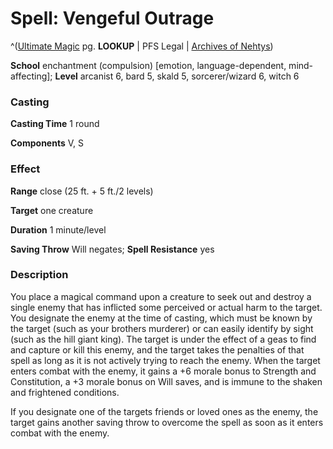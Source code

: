 # Spell: Vengeful Outrage

^([Ultimate Magic][ss-vengeful-outrage] pg. **LOOKUP** | PFS Legal | [Archives of Nehtys][sn-vengeful-outrage])

**School** enchantment (compulsion) [emotion, language-dependent, mind-affecting]; **Level** arcanist 6, bard 5, skald 5, sorcerer/wizard 6, witch 6

### Casting

**Casting Time** 1 round  

**Components** V, S

### Effect

**Range** close (25 ft. + 5 ft./2 levels)  

**Target** one creature  

**Duration** 1 minute/level  

**Saving Throw** Will negates; **Spell Resistance** yes

### Description

You place a magical command upon a creature to seek out and destroy a single enemy that has inflicted some perceived or actual harm to the target. You designate the enemy at the time of casting, which must be known by the target (such as your brothers murderer) or can easily identify by sight (such as the hill giant king). The target is under the effect of a geas to find and capture or kill this enemy, and the target takes the penalties of that spell as long as it is not actively trying to reach the enemy. When the target enters combat with the enemy, it gains a +6 morale bonus to Strength and Constitution, a +3 morale bonus on Will saves, and is immune to the shaken and frightened conditions.  

If you designate one of the targets friends or loved ones as the enemy, the target gains another saving throw to overcome the spell as soon as it enters combat with the enemy.

[ss-vengeful-outrage]: http://paizo.com/pathfinderRPG/v57
[sn-vengeful-outrage]: http://www.archivesofnethys.com/SpellDisplay.aspx?ItemName=Vengeful%20Outrage